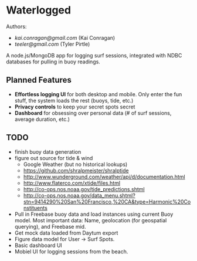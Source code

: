 # Waterlogged

Authors: 

- _kai.conragan@gmail.com_ (Kai Conragan)
- _teeler@gmail.com_ (Tyler Pirtle)

A node.js/MongoDB app for logging surf sessions, integrated with NDBC databases
for pulling in buoy readings.

## Planned Features
- **Effortless logging UI** for both desktop and mobile. Only enter the fun
	stuff, the system loads the rest (buoys, tide, etc.)
- **Privacy controls** to keep your secret spots secret
- **Dashboard** for obsessing over personal data (# of surf sessions, average
	duration, etc.)

## TODO
- finish buoy data generation
- figure out source for tide & wind
  - Google Weather (but no historical lookups)
  - https://github.com/shralpmeister/shralptide
  - http://www.wunderground.com/weather/api/d/documentation.html
  - http://www.flaterco.com/xtide/files.html
  - http://co-ops.nos.noaa.gov/tide_predictions.shtml
  - http://co-ops.nos.noaa.gov/data_menu.shtml?stn=9414290%20San%20Francisco,%20CA&type=Harmonic%20Constituents
- Pull in Freebase buoy data and load instances using current Buoy model. Most
	important data: Name, geolocation (for geospatial querying), and Freebase
	mid.
- Get mock data loaded from Daytum export
- Figure data model for User -> Surf Spots.
- Basic dashboard UI
- Mobiel UI for logging sessions from the beach.
